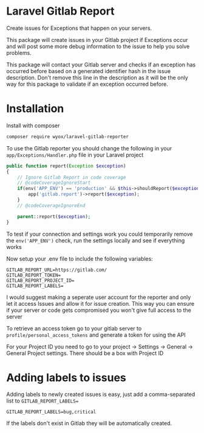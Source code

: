 # Laravel Gitlab Report

Create issues for Exceptions that happen on your servers.

This package will create issues in your Gitlab project if Exceptions occur and will post some more debug information to the issue to help you solve problems.

This package will contact your Gitlab server and checks if an exception has occurred before based on a generated identifier hash in the issue description. Don't remove this line in the description as it will be the only way for this package to validate if an exception occurred before. 


# Installation

Install with composer

```bash 
composer require wyox/laravel-gitlab-reporter
```

To use the Gitlab reporter you should change the following in your `app/Exceptions/Handler.php` file in your Laravel project

```php
public function report(Exception $exception)
{
    // Ignore Gitlab Report in code coverage
    // @codeCoverageIgnoreStart
    if(env('APP_ENV') == 'production' && $this->shouldReport($exception)){
        app('gitlab.report')->report($exception);
    }
    // @codeCoverageIgnoreEnd

    parent::report($exception);
}
```

To test if your connection and settings work you could temporarily remove the `env('APP_ENV')` check, run the settings locally and see if everything works



Now setup your .env file to include the following variables:

```
GITLAB_REPORT_URL=https://gitlab.com/
GITLAB_REPORT_TOKEN=
GITLAB_REPORT_PROJECT_ID=
GITLAB_REPORT_LABELS=
```


I would suggest making a seperate user account for the reporter and only let it access Issues and allow it for issue creation.
This way you can ensure if your server or code gets compromised you won't give full access to the server
 
To retrieve an access token go to your gitlab server to `profile/personal_access_tokens` and generate a token for using the API


For your Project ID you need to go to your project -> Settings -> General -> General Project settings. There should be a box with Project ID


# Adding labels to issues

Adding labels to newly created issues is easy, just add a comma-separated list to `GITLAB_REPORT_LABELS=`
```
GITLAB_REPORT_LABELS=bug,critical
```

If the labels don't exist in Gitlab they will be automatically created.